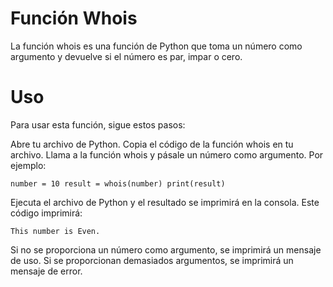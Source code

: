 
# Función Whois

La función whois es una función de Python que toma un número como argumento y devuelve si el número es par, impar o cero.

# Uso

Para usar esta función, sigue estos pasos:

Abre tu archivo de Python. Copia el código de la función whois en tu archivo. Llama a la función whois y pásale un número como argumento. Por ejemplo:

`number = 10 result = whois(number) print(result)`

Ejecuta el archivo de Python y el resultado se imprimirá en la consola. Este código imprimirá:

`This number is Even.`

Si no se proporciona un número como argumento, se imprimirá un mensaje de uso. Si se proporcionan demasiados argumentos, se imprimirá un mensaje de error.
